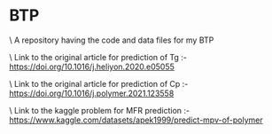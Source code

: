 # BTP <br/>

\ A repository having the code and data files for my BTP <br/>

\ Link to the original article for prediction of Tg :- https://doi.org/10.1016/j.heliyon.2020.e05055 <br/>

\ Link to the original article for prediction of Cp :- https://doi.org/10.1016/j.polymer.2021.123558 <br/>

\ Link to the kaggle problem for MFR prediction :- https://www.kaggle.com/datasets/apek1999/predict-mpv-of-polymer <br/>



